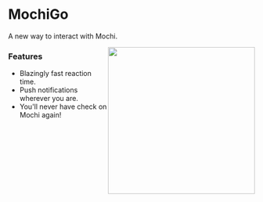 # MochiGo

A new way to interact with Mochi.

<img src="https://www.pngitem.com/pimgs/m/128-1283726_transparent-shiba-inu-clipart-shiba-inu-cute-anime.png" width="300px" style="float:right;"></img>

### Features

* Blazingly fast reaction time.
* Push notifications wherever you are.
* You'll never have check on Mochi again!
